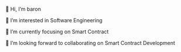 👋 Hi, I’m baron

👀 I’m interested in Software Engineering

🌱 I’m currently focusing on Smart Contract

💞️ I’m looking forward to collaborating on Smart Contract Development
